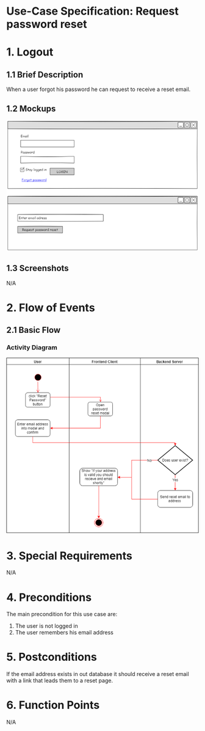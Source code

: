 # Use-Case Specification: Request password reset

# 1. Logout

## 1.1 Brief Description
When a user forgot his password he can request to receive a reset email.

## 1.2 Mockups
![Request password reset](../Mockups/request_password_reset.png)

## 1.3 Screenshots

N/A

# 2. Flow of Events

## 2.1 Basic Flow

### Activity Diagram
![Activity Diagram](../ActivityDiagrams/requestPasswordReset.png)

# 3. Special Requirements

N/A

# 4. Preconditions
The main precondition for this use case are:

 1. The user is not logged in
 2. The user remembers his email address

# 5. Postconditions
If the email address exists in out database it should receive a reset email with a link that leads them to a reset page.

# 6. Function Points

N/A
